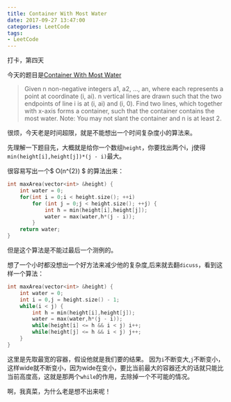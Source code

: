 ```yaml
---
title: Container With Most Water
date: 2017-09-27 13:47:00
categories: LeetCode
tags:
- LeetCode
---
```


打卡，第四天

今天的题目是[Container With Most Water](https://leetcode.com/problems/container-with-most-water/description/)

> Given n non-negative integers a1, a2, ..., an, where each represents a point at coordinate (i, ai). n vertical lines are drawn such that the two endpoints of line i is at (i, ai) and (i, 0). Find two lines, which together with x-axis forms a container, such that the container contains the most water.
> Note: You may not slant the container and n is at least 2.

很烦，今天老是时间超限，就是不能想出一个时间复杂度小的算法来。

先理解一下题目先，大概就是给你一个数组`height`，你要找出两个i，j使得`min(height[i],height[j])*(j - i)`最大。

很容易写出一个$ O(n^{2}) $ 的算法出来：

```c++
int maxArea(vector<int> &height) {
	int water = 0;
	for(int i = 0;i < height.size(); ++i)
		for (int j = 0;j < height.size(); ++j) {
			int h = min(height[i],height[j]);
			water = max(water,h*(j - i));
		}
	return water;
}
```

但是这个算法是不能过最后一个测例的。

想了一个小时都没想出一个好方法来减少他的复杂度,后来就去翻`dicuss`，看到这样一个算法：

```c++
int maxArea(vector<int> &height) {
	int water = 0;
	int i = 0,j = height.size() - 1;
	while(i < j) {
		int h = min(height[i],height[j]);
		water = max(water,h*(j - i));
		while(height[i] <= h && i < j) i++;
		while(height[j] <= h && i < j) j++;
	}
}
```

这里是先取最宽的容器，假设他就是我们要的结果。
因为`i`不断变大,`j`不断变小，这样wide就不断变小，因为wide在变小，要比当前最大的容器还大的话就只能比当前高度高，这就是那两个`while`的作用，去除掉一个不可能的情况。


啊，我真菜，为什么老是想不出来呢！

